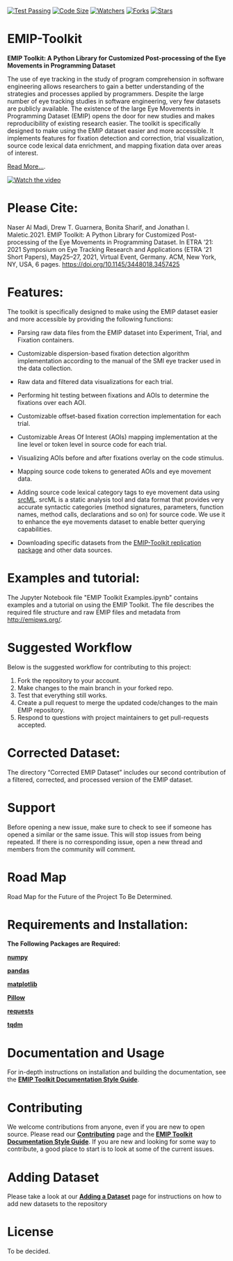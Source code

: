 [![Test Passing](https://github.com/nalmadi/EMIP-Toolkit/actions/workflows/test.yml/badge.svg?branch=main)](https://github.com/nalmadi/EMIP-Toolkit/actions/workflows/test.yml)
[![Code Size](https://img.shields.io/github/languages/code-size/nalmadi/EMIP-Toolkit?color=gold)](https://github.com/nalmadi/EMIP-Toolkit)
[![Watchers](https://img.shields.io/github/watchers/nalmadi/EMIP-Toolkit?color=magenta)](https://github.com/nalmadi/EMIP-Toolkit)
[![Forks](https://img.shields.io/github/forks/nalmadi/EMIP-Toolkit?color=magenta)](https://github.com/nalmadi/EMIP-Toolkit)
[![Stars](https://img.shields.io/github/stars/nalmadi/EMIP-Toolkit?color=magenta)](https://github.com/nalmadi/EMIP-Toolkit)



# EMIP-Toolkit

**EMIP Toolkit: A Python Library for Customized Post-processing of the Eye Movements in Programming Dataset**

The use of eye tracking in the study of program comprehension in software engineering allows researchers to gain a better understanding of the strategies and processes applied by programmers. Despite the large number of eye tracking studies in software engineering, very few datasets are publicly available. The existence of the large Eye Movements in Programming Dataset (EMIP) opens the door for new studies and makes reproducibility of existing research easier. The toolkit is specifically designed to make using the EMIP dataset easier and more accessible. It implements features for fixation detection and correction, trial visualization, source code lexical data enrichment, and mapping fixation data over areas of interest. 

[Read More...](https://www.researchgate.net/publication/350485560_EMIP_Toolkit_A_Python_Library_for_Customized_Post-processing_of_the_Eye_Movements_in_Programming_Dataset).

[![Watch the video](https://imgur.com/IcowLr3.png)](https://www.youtube.com/watch?v=wFdGyM6qUlE)

# Please Cite: 
Naser Al Madi, Drew T. Guarnera, Bonita Sharif, and Jonathan I. Maletic.2021. EMIP Toolkit: A Python Library for Customized Post-processing of the Eye Movements in Programming Dataset. In ETRA ’21: 2021 Symposium on Eye Tracking Research and Applications (ETRA ’21 Short Papers), May25–27, 2021, Virtual Event, Germany. ACM, New York, NY, USA, 6 pages. https://doi.org/10.1145/3448018.3457425


# Features:
The toolkit is specifically designed to make using the EMIP dataset easier and more accessible by providing the following functions:
 
 
 - Parsing raw data files from the EMIP dataset into Experiment, Trial, and Fixation containers.
    
 - Customizable dispersion-based fixation detection algorithm implementation according to the manual of the SMI eye tracker used in the data collection.
   
 - Raw data and filtered data visualizations for each trial.
    
 - Performing hit testing between fixations and AOIs to determine the fixations over each AOI.
        
 - Customizable offset-based fixation correction implementation for each trial.
    
 - Customizable Areas Of Interest (AOIs) mapping implementation at the line level or token level in source code for each trial.
    
 - Visualizing AOIs before and after fixations overlay on the code stimulus.
    
 - Mapping source code tokens to generated AOIs and eye movement data.
    
 - Adding source code lexical category tags to eye movement data using [srcML](https://www.srcml.org/). srcML is a static analysis tool and data format that provides very accurate syntactic categories (method signatures, parameters, function names, method calls, declarations and so on) for source code. We use it to enhance the eye movements dataset to enable better querying capabilities. 

 - Downloading specific datasets from the [EMIP-Toolkit replication package](https://osf.io/j6vt3/) and other data sources.


# Examples and tutorial:
The Jupyter Notebook file "EMIP Toolkit Examples.ipynb" contains examples and a tutorial on using the EMIP Toolkit. The file describes the required file structure and raw EMIP files and metadata from http://emipws.org/.

# Suggested Workflow
Below is the suggested workflow for contributing to this project: 

1. Fork the repository to your account.
2. Make changes to the main branch in your forked repo.
3. Test that everything still works.
4. Create a pull request to merge the updated code/changes to the main EMIP repository.
5. Respond to questions with project maintainers to get pull-requests accepted.



# Corrected Dataset:
The directory “Corrected EMIP Dataset” includes our second contribution of a filtered, corrected, and processed version of the EMIP dataset.

# Support
Before opening a new issue, make sure to check to see if someone has opened a similar or the same issue. This will stop issues from being repeated. If there is no corresponding issue, open a new thread and members from the community will comment. 

# Road Map
Road Map for the Future of the Project To Be Determined.


# Requirements and Installation: 
**The Following Packages are Required:**


**[numpy](https://numpy.org/)**

**[pandas](https://pandas.pydata.org/)**

**[matplotlib](https://matplotlib.org/downloads.html)**

**[Pillow](https://pypi.org/project/Pillow/)**

**[requests](https://pypi.org/project/requests/)**

**[tqdm](https://pypi.org/project/tqdm/)**

# Documentation and Usage
For in-depth instructions on installation and building the documentation, see the **[EMIP Toolkit Documentation Style Guide](https://github.com/bigbret/EMIP-Toolkit/wiki/EMIP-Toolkit-Documentation-Style-Guide)**.

# Contributing 
We welcome contributions from anyone, even if you are new to open source. Please read our **[Contributing](https://github.com/bigbret/EMIP-Toolkit/wiki/Contributing)** page and the **[EMIP Toolkit Documentation Style Guide](https://github.com/bigbret/EMIP-Toolkit/wiki/EMIP-Toolkit-Documentation-Style-Guide)**. If you are new and looking for some way to contribute, a good place to start is to look at some of the current issues. 

# Adding Dataset
Please take a look at our **[Adding a Dataset](https://github.com/bigbret/EMIP-Toolkit/wiki/Adding-a-Dataset)** page for instructions on how to add new datasets to the repository 

# License
To be decided. 


